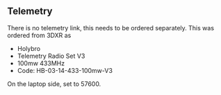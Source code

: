 ## Telemetry
There is no telemetry link, this needs to be ordered separately.
This was ordered from 3DXR as 

- Holybro
- Telemetry Radio Set V3
- 100mw 433MHz
- Code: HB-03-14-433-100mw-V3

On the laptop side, set to 57600.